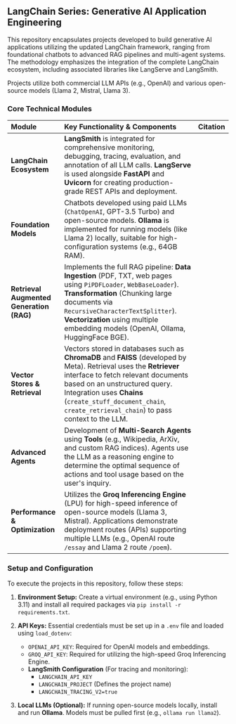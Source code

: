## LangChain Series: Generative AI Application Engineering

This repository encapsulates projects developed to build generative AI applications utilizing the updated LangChain framework, ranging from foundational chatbots to advanced RAG pipelines and multi-agent systems. The methodology emphasizes the integration of the complete LangChain ecosystem, including associated libraries like LangServe and LangSmith.

Projects utilize both commercial LLM APIs (e.g., OpenAI) and various open-source models (Llama 2, Mistral, Llama 3).

### Core Technical Modules

| Module | Key Functionality & Components | Citation |
| :--- | :--- | :--- |
| **LangChain Ecosystem** | **LangSmith** is integrated for comprehensive monitoring, debugging, tracing, evaluation, and annotation of all LLM calls. **LangServe** is used alongside **FastAPI** and **Uvicorn** for creating production-grade REST APIs and deployment. | |
| **Foundation Models** | Chatbots developed using paid LLMs (`ChatOpenAI`, GPT-3.5 Turbo) and open-source models. **Ollama** is implemented for running models (like Llama 2) locally, suitable for high-configuration systems (e.g., 64GB RAM). | |
| **Retrieval Augmented Generation (RAG)** | Implements the full RAG pipeline: **Data Ingestion** (PDF, TXT, web pages using `PiPDFLoader`, `WebBaseLoader`). **Transformation** (Chunking large documents via `RecursiveCharacterTextSplitter`). **Vectorization** using multiple embedding models (OpenAI, Ollama, HuggingFace BGE). | |
| **Vector Stores & Retrieval** | Vectors stored in databases such as **ChromaDB** and **FAISS** (developed by Meta). Retrieval uses the **Retriever** interface to fetch relevant documents based on an unstructured query. Integration uses **Chains** (`create_stuff_document_chain`, `create_retrieval_chain`) to pass context to the LLM. | |
| **Advanced Agents** | Development of **Multi-Search Agents** using **Tools** (e.g., Wikipedia, ArXiv, and custom RAG indices). Agents use the LLM as a reasoning engine to determine the optimal sequence of actions and tool usage based on the user's inquiry. | |
| **Performance & Optimization** | Utilizes the **Groq Inferencing Engine** (LPU) for high-speed inference of open-source models (Llama 3, Mistral). Applications demonstrate deployment routes (APIs) supporting multiple LLMs (e.g., OpenAI route `/essay` and Llama 2 route `/poem`). | |

### Setup and Configuration

To execute the projects in this repository, follow these steps:

1.  **Environment Setup:** Create a virtual environment (e.g., using Python 3.11) and install all required packages via `pip install -r requirements.txt`.
2.  **API Keys:** Essential credentials must be set up in a `.env` file and loaded using `load_dotenv`:
    *   `OPENAI_API_KEY`: Required for OpenAI models and embeddings.
    *   `GROQ_API_KEY`: Required for utilizing the high-speed Groq Inferencing Engine.
    *   **LangSmith Configuration** (For tracing and monitoring):
        *   `LANGCHAIN_API_KEY`
        *   `LANGCHAIN_PROJECT` (Defines the project name)
        *   `LANGCHAIN_TRACING_V2=true`

3.  **Local LLMs (Optional):** If running open-source models locally, install and run **Ollama**. Models must be pulled first (e.g., `ollama run llama2`).